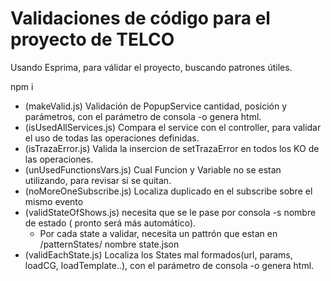 # Validaciones de código para el proyecto de TELCO

Usando Esprima, para válidar el proyecto, buscando patrones útiles.

npm i


- (makeValid.js) Validación de PopupService cantidad, posición y parámetros, con el parámetro de consola -o  genera html.
- (isUsedAllServices.js) Compara el service con el controller, para validar el uso de todas las operaciones definidas.
- (isTrazaError.js) Valida la insercion de setTrazaError en todos los KO de las operaciones.
- (unUsedFunctionsVars.js) Cual Funcion y Variable no se estan utilizando, para revisar si se quitan.
- (noMoreOneSubscribe.js) Localiza duplicado en el subscribe sobre el mismo evento
- (validStateOfShows.js) necesita que se le pase por consola -s nombre de estado ( pronto será más automático). 
    + Por cada state a validar, necesita un pattrón que estan en /patternStates/ nombre state.json
- (validEachState.js) Localiza los States mal formados(url, params, loadCG, loadTemplate..), con el parámetro de consola -o  genera html.
